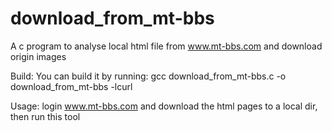 download_from_mt-bbs
====================

A c program to analyse local html file from www.mt-bbs.com and download origin images 

Build: You can build it by running:
       gcc download_from_mt-bbs.c -o download_from_mt-bbs -lcurl

Usage: login www.mt-bbs.com and download the html pages to a local dir, then run this tool
